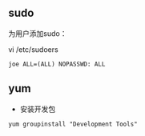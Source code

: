 


## sudo

为用户添加sudo：

vi /etc/sudoers

```
joe ALL=(ALL) NOPASSWD: ALL
```

## yum

- 安装开发包

```
yum groupinstall "Development Tools"
```
